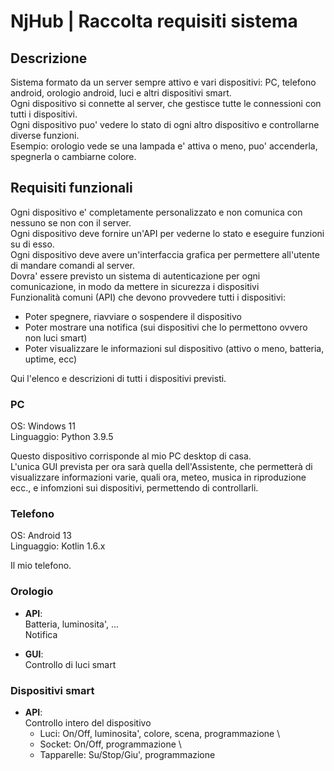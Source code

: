 # NjHub | Raccolta requisiti sistema

## Descrizione

Sistema formato da un server sempre attivo e vari dispositivi: PC, telefono android, orologio android, luci e altri dispositivi smart. \
Ogni dispositivo si connette al server, che gestisce tutte le connessioni con tutti i dispositivi. \
Ogni dispositivo puo' vedere lo stato di ogni altro dispositivo e controllarne diverse funzioni. \
Esempio: orologio vede se una lampada e' attiva o meno, puo' accenderla, spegnerla o cambiarne colore.

## Requisiti funzionali

Ogni dispositivo e' completamente personalizzato e non comunica con nessuno se non con il server. \
Ogni dispositivo deve fornire un'API per vederne lo stato e eseguire funzioni su di esso. \
Ogni dispositivo deve avere un'interfaccia grafica per permettere all'utente di mandare comandi al server. \
Dovra' essere previsto un sistema di autenticazione per ogni comunicazione, in modo da mettere in sicurezza i dispositivi \
Funzionalità comuni (API) che devono provvedere tutti i dispositivi:

- Poter spegnere, riavviare o sospendere il dispositivo
- Poter mostrare una notifica (sui dispositivi che lo permettono ovvero non luci smart)
- Poter visualizzare le informazioni sul dispositivo (attivo o meno, batteria, uptime, ecc)

Qui l'elenco e descrizioni di tutti i dispositivi previsti.

### PC

OS: Windows 11 \
Linguaggio: Python 3.9.5

Questo dispositivo corrisponde al mio PC desktop di casa. \
L'unica GUI prevista per ora sarà quella dell'Assistente, che permetterà di visualizzare informazioni varie, quali ora, meteo, musica in riproduzione ecc., e infomzioni sui dispositivi, permettendo di controllarli.

### Telefono

OS: Android 13 \
Linguaggio: Kotlin 1.6.x

Il mio telefono.

### Orologio

- **API**: \
  Batteria, luminosita', ... \
  Notifica

- **GUI**: \
  Controllo di luci smart

### Dispositivi smart

- **API**: \
  Controllo intero del dispositivo
  - Luci: On/Off, luminosita', colore, scena, programmazione \
  - Socket: On/Off, programmazione \
  - Tapparelle: Su/Stop/Giu', programmazione
